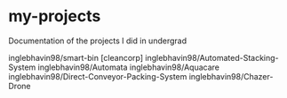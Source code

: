 # my-projects
Documentation of the projects I did in undergrad

inglebhavin98/smart-bin [cleancorp]
inglebhavin98/Automated-Stacking-System
inglebhavin98/Automata
inglebhavin98/Aquacare
inglebhavin98/Direct-Conveyor-Packing-System
inglebhavin98/Chazer-Drone
